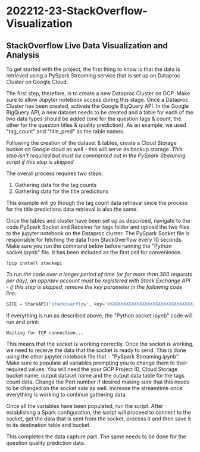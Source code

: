 # 202212-23-StackOverflow-Visualization

## StackOverflow Live Data Visualization and Analysis

To get started with the project, the first thing to know is that the data is retrieved using a PySpark Streaming service that is set up on Dataproc Cluster on Google Cloud.

The first step, therefore, is to create a new Dataproc Cluster on GCP. Make sure to allow Jupyter notebook access during this stage.
Once a Dataproc Cluster has been created, activate the Google BigQuery API. In the Google BigQuery API, a new dataset needs to be created and a table for each of the two data types should be added (one for the question tags & count, the other for the question titles & quality prediction). As an example, we used "tag_count" and "title_pred" as the table names.

Following the creation of the dataset & tables, create a Cloud Storage bucket on Google cloud as well - this will serve as backup storage. *This step isn't required but must be commented out in the PySpark Streaming script if this step is skipped*

The overall process requires two steps:
1. Gathering data for the tag counts
2. Gathering data for the title predictions

This example will go though the tag count data retrieval since the process for the title predictions data retrieval is also the same.

Once the tables and cluster have been set up as described, navigate to the code PySpark Socket and Receiver for tags folder and upload the two files to the jupyter notebook on the Dataproc cluster. The PySpark Socket file is responsible for fetching the data from StackOverflow every 10 seconds. Make sure you run the command below before running the "Python socket.ipynb" file. It has been included as the first cell for convenience.

```!pip install stackapi```

*To run the code over a longer period of time (or for more than 300 requests per day), an app/dev account must be registered with Stack Exchange API - if this step is skipped, remove the key parameter in the following code line:*
```python
SITE = StackAPI('stackoverflow', key='XXXXXXXXXXXXXXXXXXXXXXXXXXXXXXXXXXX')
```

If everything is run as described above, the "Python socket.ipynb" code will run and print:

```Waiting for TCP connection...```

This means that the socket is working correctly. Once the socket is working, we need to receive the data that the socket is ready to send. This is done using the other jupyter notebook file that - "PySpark Streaming.ipynb". Make sure to populate all variables prompting you to change them to their required values. You will need the your GCP Project ID, Cloud Storage bucket name, output dataset name and the output data table for the tags count data. Change the Port number if desired making sure that this needs to be changed on the socket side as well. Increase the streamtime once everything is working to continue gathering data.

Once all the variables have been populated, run the script. After establishing a Spark configuration, the script will proceed to connect to the socket, get the data that is sent from the socket, process it and then save it to its destination table and bucket.

This completes the data capture part. The same needs to be done for the question quality prediction data.

